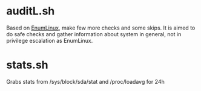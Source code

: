 # auditL.sh
Based on [EnumLinux](https://github.com/rebootuser/LinEnum), make few more checks and some skips. It is aimed to do safe checks and gather information about system in general, not in privilege escalation as EnumLinux.

# stats.sh
Grabs stats from /sys/block/sda/stat and /proc/loadavg for 24h
